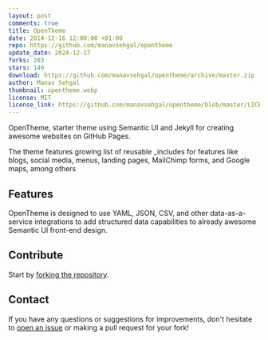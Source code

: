 ```yaml
---
layout: post
comments: true
title: OpenTheme
date: 2014-12-16 12:00:00 +01:00
repo: https://github.com/manavsehgal/opentheme
update_date: 2024-12-17
forks: 203
stars: 149
download: https://github.com/manavsehgal/opentheme/archive/master.zip
author: Manav Sehgal
thumbnail: opentheme.webp
license: MIT
license_link: https://github.com/manavsehgal/opentheme/blob/master/LICENSE
---
```


OpenTheme, starter theme using Semantic UI and Jekyll for creating awesome websites on GitHub Pages.

The theme features growing list of reusable _includes for features like blogs, social media, menus, landing pages, MailChimp forms, and Google maps, among others

## Features

OpenTheme is designed to use YAML, JSON, CSV, and other data-as-a-service integrations to add structured data capabilities to already awesome Semantic UI front-end design.

## Contribute

Start by [forking the repository](https://github.com/manavsehgal/opentheme/fork).

## Contact

If you have any questions or suggestions for improvements, don't hesitate to [open an issue](https://github.com/manavsehgal/opentheme/issues) or making a pull request for your fork!
